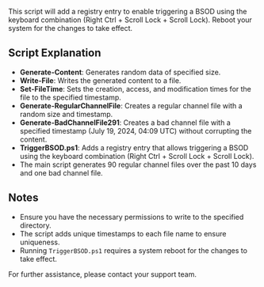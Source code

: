This script will add a registry entry to enable triggering a BSOD using the keyboard combination (Right Ctrl + Scroll Lock + Scroll Lock). Reboot your system for the changes to take effect.

## Script Explanation

- **Generate-Content**: Generates random data of specified size.
- **Write-File**: Writes the generated content to a file.
- **Set-FileTime**: Sets the creation, access, and modification times for the file to the specified timestamp.
- **Generate-RegularChannelFile**: Creates a regular channel file with a random size and timestamp.
- **Generate-BadChannelFile291**: Creates a bad channel file with a specified timestamp (July 19, 2024, 04:09 UTC) without corrupting the content.
- **TriggerBSOD.ps1**: Adds a registry entry that allows triggering a BSOD using the keyboard combination (Right Ctrl + Scroll Lock + Scroll Lock).
- The main script generates 90 regular channel files over the past 10 days and one bad channel file.

## Notes

- Ensure you have the necessary permissions to write to the specified directory.
- The script adds unique timestamps to each file name to ensure uniqueness.
- Running `TriggerBSOD.ps1` requires a system reboot for the changes to take effect.

For further assistance, please contact your support team.